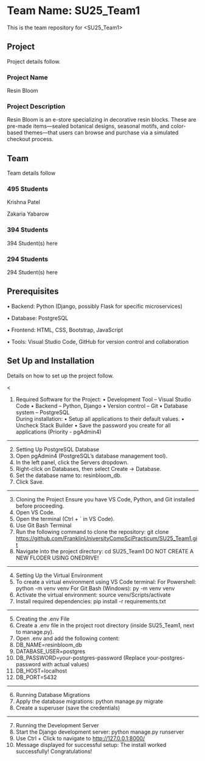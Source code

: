 # Team Name: SU25_Team1

This is the team repository for <SU25_Team1>

## Project

Project details follow. 

### Project Name
Resin Bloom

### Project Description  
Resin Bloom is an e-store specializing in decorative resin blocks. These are pre-made items—sealed botanical designs, seasonal motifs, and color-based themes—that users can browse and purchase via a simulated checkout process. 

## Team

Team details follow

### 495 Students 

Krishna Patel

Zakaria Yabarow

### 394 Students

394 Student(s) here

### 294 Students

294 Student(s) here

## Prerequisites

•	Backend: Python (Django, possibly Flask for specific microservices)

•	Database: PostgreSQL

•	Frontend: HTML, CSS, Bootstrap, JavaScript

•	Tools: Visual Studio Code, GitHub for version control and collaboration

## Set Up and Installation

Details on how to set up the project follow.

<
1.	Required Software for the Project:
•	Development Tool – Visual Studio Code 
•	Backend – Python, Django
•	Version control – Git 
•	Database system – PostgreSQL  
During installation:
• Setup all applications to their default values. 
• Uncheck Stack Builder
• Save the password you create for all applications (Priority - pgAdmin4)
________________________________________
2.	Setting Up PostgreSQL Database
1.	Open pgAdmin4 (PostgreSQL’s database management tool).
2.	In the left panel, click the Servers dropdown.
3.	Right-click on Databases, then select Create → Database.
4.	Set the database name to: resinbloom_db.
5.	Click Save.
________________________________________
3.	 Cloning the Project Ensure you have VS Code, Python, and Git installed before proceeding.
1.	Open VS Code.
2.	Open the terminal (Ctrl + ` in VS Code). 
3.	Use Git Bash Terminal
4.	Run the following command to clone the repository: git clone https://github.com/FranklinUniversityCompSciPracticum/SU25_Team1.git
5.	Navigate into the project directory: cd SU25_Team1
DO NOT CREATE A NEW FLODER USING ONEDRIVE!
________________________________________
 4.   Setting Up the Virtual Environment
1.	To create a virtual environment using VS Code terminal: 
For Powershell: python -m venv venv
For Git Bash (Windows): py -m venv venv 
2.	Activate the virtual environment: source venv/Scripts/activate
3.	Install required dependencies: pip install -r requirements.txt
________________________________________
5.   Creating the .env File
1.	Create a .env file in the project root directory (inside SU25_Team1, next to manage.py).
2.	Open .env and add the following content:
3.	DB_NAME=resinbloom_db
4.	DATABASE_USER=postgres
5.	DB_PASSWORD=your-postgres-password 
(Replace your-postgres-password with actual values)
6.	DB_HOST=localhost
7.	DB_PORT=5432
________________________________________
6.   Running Database Migrations
1.	Apply the database migrations: python manage.py migrate
2.	Create a superuser (save the credentials)
________________________________________
7.   Running the Development Server
1.	Start the Django development server: python manage.py runserver
2.	Use Ctrl + Click to navigate to http://127.0.0.1:8000/
3.	Message displayed for successful setup: The install worked successfully! Congratulations! 

>
